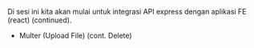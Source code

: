 Di sesi ini kita akan mulai untuk integrasi API express dengan aplikasi FE (react) (continued).

- Multer (Upload File) (cont. Delete)
